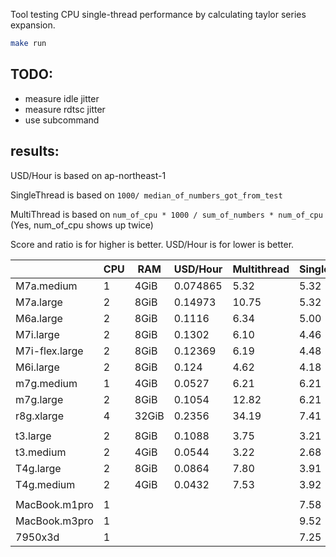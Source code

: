 Tool testing CPU single-thread performance by calculating taylor series expansion.

```bash	
make run
```

## TODO: 
- measure idle jitter
- measure rdtsc jitter
- use subcommand


## results:

USD/Hour is based on ap-northeast-1

SingleThread is based on `1000/ median_of_numbers_got_from_test `

MultiThread is based on `num_of_cpu * 1000 / sum_of_numbers * num_of_cpu` (Yes, num_of_cpu shows up twice)

Score and ratio is for higher is better. USD/Hour is for lower is better.

|                | **CPU** | **RAM** | **USD/Hour** | **Multithread** | **Singlethread** | **MultithreadRatio** | **SingleThreadRatio** |
| -------------- | ------- | ------- | ------------ | --------------- | ---------------- | -------------------- | --------------------- |
| M7a.medium     | 1       | 4GiB    | 0.074865     | 5.32            | 5.32             | 71.05                | 71.05                 |
| M7a.large      | 2       | 8GiB    | 0.14973      | 10.75           | 5.32             | 71.81                | 35.52                 |
| M6a.large      | 2       | 8GiB    | 0.1116       | 6.34            | 5.00             | 56.81                | 44.80                 |
| M7i.large      | 2       | 8GiB    | 0.1302       | 6.10            | 4.46             | 46.83                | 34.29                 |
| M7i-flex.large | 2       | 8GiB    | 0.12369      | 6.19            | 4.48             | 50.06                | 36.25                 |
| M6i.large      | 2       | 8GiB    | 0.124        | 4.62            | 4.18             | 37.25                | 33.74                 |
| m7g.medium     | 1       | 4GiB    | 0.0527       | 6.21            | 6.21             | 117.86               | 117.86                |
| m7g.large      | 2       | 8GiB    | 0.1054       | 12.82           | 6.21             | 121.64               | 58.93                 |
| r8g.xlarge     | 4       | 32GiB   | 0.2356       | 34.19           | 7.41             | 145.12               | 31.45                 |
|                |         |         |              |                 |                  |                      |                       |
| t3.large       | 2       | 8GiB    | 0.1088       | 3.75            | 3.21             | 34.46                | 29.46                 |
| t3.medium      | 2       | 4GiB    | 0.0544       | 3.22            | 2.68             | 59.15                | 49.28                 |
| T4g.large      | 2       | 8GiB    | 0.0864       | 7.80            | 3.91             | 90.25                | 45.21                 |
| T4g.medium     | 2       | 4GiB    | 0.0432       | 7.53            | 3.92             | 174.37               | 90.78                 |
|                |         |         |              |                 |                  |                      |                       |
| MacBook.m1pro  | 1       |         |              |                 | 7.58             |                      |                       |
| MacBook.m3pro  | 1       |         |              |                 | 9.52             |                      |                       |
| 7950x3d        | 1       |         |              |                 | 7.25             |                      |                       |

